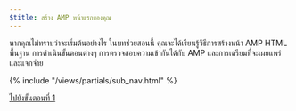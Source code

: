 ```yaml
---
$title: สร้าง AMP หน้าแรกของคุณ
---
```


หากคุณไม่ทราบว่าจะเริ่มต้นอย่างไร ในบทช่วยสอนนี้ คุณจะได้เรียนรู้วิธีการสร้างหน้า AMP HTML พื้นฐาน การดำเนินขั้นตอนต่างๆ การตรวจสอบความเข้ากันได้กับ AMP และการเตรียมที่จะเผยแพร่และแจกจ่าย

{% include "/views/partials/sub_nav.html" %}

<a class="button go-button" href="/th/docs/tutorials/create/basic_markup.html">ไปยังขั้นตอนที่ 1</a>